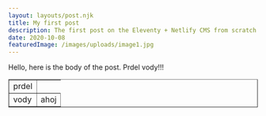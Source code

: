 ```yaml
---
layout: layouts/post.njk
title: My first post
description: The first post on the Eleventy + Netlify CMS from scratch blog
date: 2020-10-08
featuredImage: /images/uploads/image1.jpg
---
```

Hello, here is the body of the post. Prdel vody!!!

<table border="1">
<tr><td>prdel</td></tr>
<tr><td>vody</td><td>ahoj</td></tr>